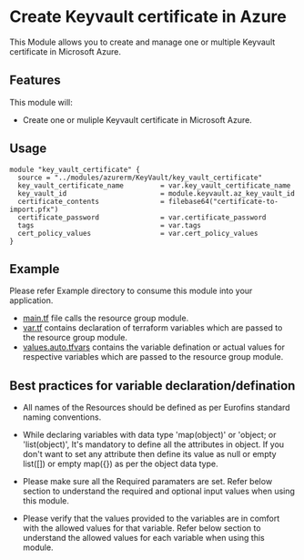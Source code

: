 # Create Keyvault certificate in Azure
This Module allows you to create and manage one or multiple Keyvault certificate in Microsoft Azure.

## Features
This module will:

- Create one or muliple Keyvault certificate in Microsoft Azure.

## Usage
```hcl
module "key_vault_certificate" {
  source = "../modules/azurerm/KeyVault/key_vault_certificate"
  key_vault_certificate_name         = var.key_vault_certificate_name
  key_vault_id                       = module.keyvault.az_key_vault_id
  certificate_contents               = filebase64("certificate-to-import.pfx")
  certificate_password               = var.certificate_password
  tags                               = var.tags
  cert_policy_values                 = var.cert_policy_values
}
```

## Example 
Please refer Example directory to consume this module into your application.

- [main.tf](./main.tf) file calls the resource group module.
- [var.tf](./var.tf) contains declaration of terraform variables which are passed to the resource group module.
- [values.auto.tfvars](./values.auto.tfvars) contains the variable defination or actual values for respective variables which are passed to the resource group module.

## Best practices for variable declaration/defination
- All names of the Resources should be defined as per Eurofins standard naming conventions.

- While declaring variables with data type 'map(object)' or 'object; or 'list(object)', It's mandatory to define all the attributes in object. If you don't want to set any attribute then define its value as null or empty list([]) or empty map({}) as per the object data type.

- Please make sure all the Required paramaters are set. Refer below section to understand the required and optional input values when using this module.

- Please verify that the values provided to the variables are in comfort with the allowed values for that variable. Refer below section to understand the allowed values for each variable when using this module.

